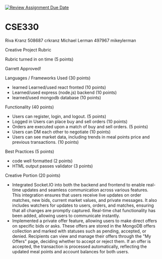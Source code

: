 [![Review Assignment Due Date](https://classroom.github.com/assets/deadline-readme-button-22041afd0340ce965d47ae6ef1cefeee28c7c493a6346c4f15d667ab976d596c.svg)](https://classroom.github.com/a/7yqbrEZI)
# CSE330
Riva Kranz 508687 crkranz 
Michael Lerman 497967 mikeylerman

Creative Project Rubric

Rubric turned in on time (5 points)

Garrett Approved!

Languages / Frameworks Used (30 points)
- learned Learned/used react fronted (10 points)
- Learned/used express (node.js) backend (10 points)
- learned/used mongodb database (10 points)

Functionality (40 points)
- Users can register, login, and logout. (5 points)
- Logged in Users can place buy and sell orders (10 points)
- Orders are executed upon a match of buy and sell orders. (5 points)
- Users can DM each other to negotiate (10 points)
- Users can see market data, including trends in meal points price and previous transactions. (10 points)

Best Practices (5 points)
- code well formatted (2 points)
- HTML output passes validator (3 points)

Creative Portion (20 points)
- Integrated Socket.IO into both the backend and frontend to enable real-time updates and seamless communication across various features. This integration ensures that users receive live updates on order matches, new bids, current market values, and private messages. It also includes watchers for updates to users, orders, and matches, ensuring that all changes are promptly captured. Real-time chat functionality has been added, allowing users to communicate instantly.
- Implemented a private offer feature, allowing users to make direct offers on specific bids or asks. These offers are stored in the MongoDB offers collection and marked with statuses such as pending, accepted, or denied. Recipients can view and manage their offers through the "My Offers" page, deciding whether to accept or reject them. If an offer is accepted, the transaction is processed automatically, reflecting the updated meal points and account balances for both users.
